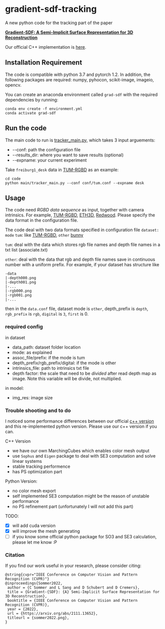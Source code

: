 # gradient-sdf-tracking
A new python code for the tracking part of the paper 

 **[Gradient-SDF: A Semi-Implicit Surface Representation for 3D Reconstruction](https://arxiv.org/abs/2111.13652)**

 Our official C++ implementation is [here](https://github.com/c-sommer/gradient-sdf).


## Installation Requirement
The code is compatible with python 3.7 and pytorch 1.2. In addition, the following packages are required:
numpy, pyhocon, scikit-image, imageio, opencv.

You can create an anaconda environment called `grad-sdf` with the required dependencies by running:

```
conda env create -f environment.yml
conda activate grad-sdf
```

## Run the code
The main code to run is [tracker_main.py](code/main/tracker_main.py), which takes 3 input arguements:

- --conf: path the configuration file
- --results_dir: where you want to save results (optional)
- --expname: your current experiment 

Take `freiburg1_desk` data in [TUM-RGBD](https://vision.in.tum.de/data/datasets/rgbd-dataset) as an example:
```
cd code
python main/tracker_main.py --conf conf/tum.conf --expname desk
```

## Usage
The code need *RGBD data sequence* as input, together with camera intrinsics. For example, [TUM-RGBD](https://vision.in.tum.de/data/datasets/rgbd-dataset), [ETH3D](https://www.eth3d.net/), [Redwood](http://redwood-data.org/). Please specify the data format in the configuration file. 

The code deal with two data formats specified in configuration file `dataset: mode` `tum`: like [TUM-RGBD](code/conf/tum.confconf/), `other` [bunny](code/conf/bunny.conf) 

`tum`: deal with the data which stores rgb file names and depth file names in a txt list (associate.txt)

`other`: deal with the data that rgb and depth file names save in continuous number with a uniform prefix. For example, if your dataset has structure like 
```
-data
|-depth000.png
|-depth001.png
|-...
|-rgb000.png
|-rgb001.png
|-...
```
then in the `data.conf` file, dataset mode is `other`, depth_prefix is `depth`, `rgb_prefix` is `rgb`, `digital` is `3`, `first` is 0. 

### required config
in dataset
- data_path: dataset folder location
- mode: as explained
- assoc_file/prefix: if the mode is tum
- depth_prefix/rgb_prefix/digital: if the mode is other 
- intrinsics_file: path to intrinsics txt file
- depth factor: the scale that need to be *divided* after read depth map as image. Note this variable will be divide, not multiplied.

in model:
- img_res: image size


### Trouble shooting and to do

I noticed some performance differences between our official [c++ version](https://github.com/c-sommer/gradient-sdf) and this re-implemented python version. Please use our c++ version if you can.

C++ Version
- we have our own MarchingCubes which enables color mesh output
- use `Sophus` and `Eigen` package to deal with SE3 computation and solve linear systems
- stable tracking performence
- has PS optimization part

Python Version:
- no color mesh export
- self implemented SE3 computation might be the reason of unstable performance
- no PS refinement part (unfortunately I will not add this part)

TODO:
- [x] will add cuda version
- [x] will improve the mesh generating
- [ ] if you know some official python package for SO3 and SE3 calculation, please let me know :P

### Citation
If you find our work useful in your research, please consider citing:

```
@string{cvpr="IEEE Conference on Computer Vision and Pattern Recognition (CVPR)"}
@inproceedings{Sommer2022,
 author = {C Sommer and L Sang and D Schubert and D Cremers},
 title = {Gradient-{SDF}: {A} Semi-Implicit Surface Representation for 3D Reconstruction},
 booktitle = {IEEE Conference on Computer Vision and Pattern Recognition (CVPR)},
 year = {2022},
 url = {https://arxiv.org/abs/2111.13652},
 titleurl = {sommer2022.png},
}

```

